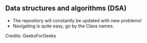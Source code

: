 ## Data structures and algorithms (DSA)
- The repository will constantly be updated with new problems!
- Navigating is quite easy, go by the Class names.

Credits: GeeksForGeeks
